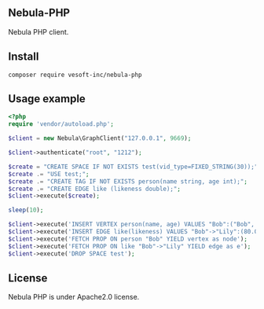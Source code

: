## Nebula-PHP

Nebula PHP client.

## Install

```shell
composer require vesoft-inc/nebula-php
```

## Usage example

```php
<?php
require 'vendor/autoload.php';

$client = new Nebula\GraphClient("127.0.0.1", 9669);

$client->authenticate("root", "1212");

$create = "CREATE SPACE IF NOT EXISTS test(vid_type=FIXED_STRING(30));";
$create .= "USE test;";
$create .= "CREATE TAG IF NOT EXISTS person(name string, age int);";
$create .= "CREATE EDGE like (likeness double);";
$client->execute($create);

sleep(10);

$client->execute('INSERT VERTEX person(name, age) VALUES "Bob":("Bob", 10), "Lily":("Lily", 9)');
$client->execute('INSERT EDGE like(likeness) VALUES "Bob"->"Lily":(80.0);');
$client->execute('FETCH PROP ON person "Bob" YIELD vertex as node');
$client->execute('FETCH PROP ON like "Bob"->"Lily" YIELD edge as e');
$client->execute('DROP SPACE test');
```

## License

Nebula PHP is under Apache2.0 license.